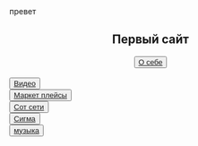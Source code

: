 <html>
<head>
<title>Villega</title>
</head>
<body>
<body background="сайт/img/img1.akspic.ru-zoloto-zheltyj-sinij_cvet-utro-lazur-2560x1440.jpg">
  <align>превет</align>
<h2><center>Первый сайт</center></h2>
<center><button color:grean ><a href="2слайд">О себе</a></button></center>
<br>
<button><a href="первый сайт">Видео</a></button>

<br>
<button><a href="Маркет плейс">Маркет плейсы</a></button>
<br>
<button><a href="Сот сети">Сот сети</a></button>
<br>
<button><a href="3 страница">Сигма</a></button>
<br>
 <button ><a href="музыка">музыка</a></button>
<br>

